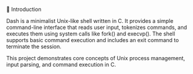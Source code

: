 🧩 Introduction

Dash is a minimalist Unix-like shell written in C. It provides a simple command-line interface that reads user input, tokenizes commands, and executes them using system calls like fork() and execvp(). The shell supports basic command execution and includes an exit command to terminate the session.

This project demonstrates core concepts of Unix process management, input parsing, and command execution in C.
